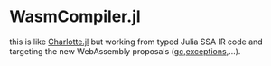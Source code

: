 # WasmCompiler.jl

this is like [Charlotte.jl](https://github.com/MikeInnes/Charlotte.jl) but working from typed Julia SSA IR code and targeting the new WebAssembly proposals ([gc](https://github.com/WebAssembly/gc),[exceptions](https://github.com/WebAssembly/exception-handling),...).
